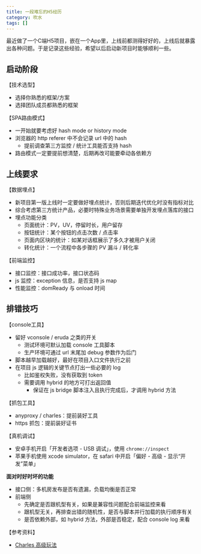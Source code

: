 ```yaml
---
title: 一段难忘的H5经历
category: 吹水
tags: []
---
```


最近做了一个C端H5项目，嵌在一个App里，上线前都测得好好的，上线后就暴露出各种问题。于是记录这些经验，希望以后启动新项目时能够顺利一些。

<!-- more -->

## 启动阶段

【技术选型】

- 选择你熟悉的框架/方案
- 选择团队成员都熟悉的框架

【SPA路由模式】

- 一开始就要考虑好 hash mode or history mode
- 浏览器的 http referer 中不会记录 url 中的 hash
  - 提前调查第三方监控 / 统计工具能否支持 hash
- 路由模式一定要提前想清楚，后期再改可能要牵动各依赖方



## 上线要求

【数据埋点】

- 新项目第一版上线时一定要做好埋点统计，否则后期迭代优化时没有指标对比
- 综合考虑第三方统计产品，必要时特殊业务场景需要单独开发埋点落库的接口
- 埋点功能分类
  - 页面统计：PV，UV，停留时长，用户留存
  - 按钮统计：某个按钮的点击次数 / 点击率
  - 页面内区块的统计：如某对话框展示了多久才被用户关闭
  - 转化统计：一个流程中各步骤的 PV 漏斗 / 转化率

【前端监控】

- 接口监控：接口成功率，接口状态码
- js 监控：exception 信息，是否支持 js map
- 性能监控：domReady 与 onload 时间



## 排错技巧

【console工具】

- 留好 vconsole / eruda 之类的开关
  - 测试环境可默认加载 console 工具脚本
  - 生产环境可通过 url 末尾加 debug 参数作为后门
- 脚本越早加载越好，最好在项目入口文件执行之前
- 在项目 js 逻辑的关键节点打出一些必要的 log
  - 比如鉴权失败，没有获取到 token
  - 需要调用 hybrid 的地方可打出返回值
    - 保证在 js bridge 脚本注入且执行完成后，才调用 hybrid 方法

【抓包工具】

- anyproxy / charles：提前装好工具
- https 抓包：提前装好证书

【真机调试】

- 安卓手机开启「开发者选项 - USB 调试」，使用 `chrome://inspect`
- 苹果手机使用 xcode simulator，在 safari 中开启「偏好 - 高级 - 显示“开发”菜单」



**面对时好时坏的功能**

- 接口侧：多机房发布是否有遗漏，负载均衡是否正常
- 前端侧
  - 先确定是否跟机型有关，如果是兼容性问题配合前端监控来看
  - 跟机型无关，再排查出错的随机性，是否与脚本并行加载的执行顺序有关
  - 是否依赖外部，如 hybrid 方法，外部是否稳定，配合 console log 来看



【参考资料】

- [Charles 高级玩法](http://blog.devtang.com/2015/11/14/charles-introduction/)

